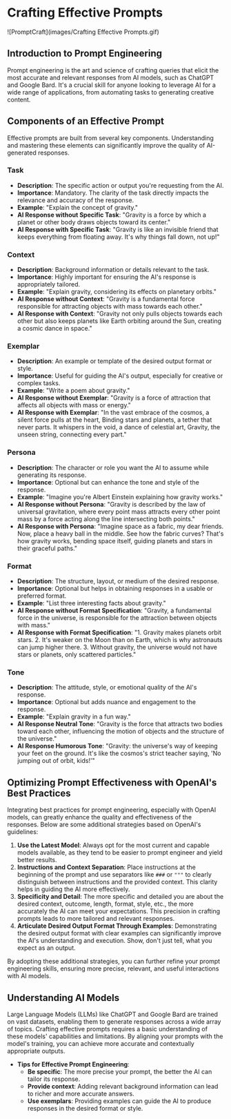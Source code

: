 # Crafting Effective Prompts
![PromptCraft](images/Crafting Effective Prompts.gif)

## Introduction to Prompt Engineering

Prompt engineering is the art and science of crafting queries that elicit the most accurate and relevant responses from AI models, such as ChatGPT and Google Bard. It's a crucial skill for anyone looking to leverage AI for a wide range of applications, from automating tasks to generating creative content.

## Components of an Effective Prompt

Effective prompts are built from several key components. Understanding and mastering these elements can significantly improve the quality of AI-generated responses.

### Task

- **Description**: The specific action or output you're requesting from the AI.
- **Importance**: Mandatory. The clarity of the task directly impacts the relevance and accuracy of the response.
- **Example**: "Explain the concept of gravity."
- **AI Response without Specific Task**: "Gravity is a force by which a planet or other body draws objects toward its center."
- **AI Response with Specific Task**: "Gravity is like an invisible friend that keeps everything from floating away. It's why things fall down, not up!"

### Context

- **Description**: Background information or details relevant to the task.
- **Importance**: Highly important for ensuring the AI's response is appropriately tailored.
- **Example**: "Explain gravity, considering its effects on planetary orbits."
- **AI Response without Context**: "Gravity is a fundamental force responsible for attracting objects with mass towards each other."
- **AI Response with Context**: "Gravity not only pulls objects towards each other but also keeps planets like Earth orbiting around the Sun, creating a cosmic dance in space."

### Exemplar

- **Description**: An example or template of the desired output format or style.
- **Importance**: Useful for guiding the AI's output, especially for creative or complex tasks.
- **Example**: "Write a poem about gravity."
- **AI Response without Exemplar**: "Gravity is a force of attraction that affects all objects with mass or energy."
- **AI Response with Exemplar**: "In the vast embrace of the cosmos, a silent force pulls at the heart, Binding stars and planets, a tether that never parts. It whispers in the void, a dance of celestial art, Gravity, the unseen string, connecting every part."

### Persona

- **Description**: The character or role you want the AI to assume while generating its response.
- **Importance**: Optional but can enhance the tone and style of the response.
- **Example**: "Imagine you're Albert Einstein explaining how gravity works."
- **AI Response without Persona**: "Gravity is described by the law of universal gravitation, where every point mass attracts every other point mass by a force acting along the line intersecting both points."
- **AI Response with Persona**: "Imagine space as a fabric, my dear friends. Now, place a heavy ball in the middle. See how the fabric curves? That's how gravity works, bending space itself, guiding planets and stars in their graceful paths."

### Format

- **Description**: The structure, layout, or medium of the desired response.
- **Importance**: Optional but helps in obtaining responses in a usable or preferred format.
- **Example**: "List three interesting facts about gravity."
- **AI Response without Format Specification**: "Gravity, a fundamental force in the universe, is responsible for the attraction between objects with mass."
- **AI Response with Format Specification**: "1. Gravity makes planets orbit stars. 2. It's weaker on the Moon than on Earth, which is why astronauts can jump higher there. 3. Without gravity, the universe would not have stars or planets, only scattered particles."

### Tone

- **Description**: The attitude, style, or emotional quality of the AI's response.
- **Importance**: Optional but adds nuance and engagement to the response.
- **Example**: "Explain gravity in a fun way."
- **AI Response Neutral Tone**: "Gravity is the force that attracts two bodies toward each other, influencing the motion of objects and the structure of the universe."
- **AI Response Humorous Tone**: "Gravity: the universe's way of keeping your feet on the ground. It's like the cosmos's strict teacher saying, 'No jumping out of orbit, kids!'"

## Optimizing Prompt Effectiveness with OpenAI's Best Practices

Integrating best practices for prompt engineering, especially with OpenAI models, can greatly enhance the quality and effectiveness of the responses. Below are some additional strategies based on OpenAI's guidelines:

1. **Use the Latest Model**: Always opt for the most current and capable models available, as they tend to be easier to prompt engineer and yield better results.
2. **Instructions and Context Separation**: Place instructions at the beginning of the prompt and use separators like `###` or `"""` to clearly distinguish between instructions and the provided context. This clarity helps in guiding the AI more effectively.
3. **Specificity and Detail**: The more specific and detailed you are about the desired context, outcome, length, format, style, etc., the more accurately the AI can meet your expectations. This precision in crafting prompts leads to more tailored and relevant responses.
4. **Articulate Desired Output Format Through Examples**: Demonstrating the desired output format with clear examples can significantly improve the AI's understanding and execution. Show, don't just tell, what you expect as an output.

By adopting these additional strategies, you can further refine your prompt engineering skills, ensuring more precise, relevant, and useful interactions with AI models.

## Understanding AI Models

Large Language Models (LLMs) like ChatGPT and Google Bard are trained on vast datasets, enabling them to generate responses across a wide array of topics. Crafting effective prompts requires a basic understanding of these models' capabilities and limitations. By aligning your prompts with the model's training, you can achieve more accurate and contextually appropriate outputs.

- **Tips for Effective Prompt Engineering**:
  - **Be specific**: The more precise your prompt, the better the AI can tailor its response.
  - **Provide context**: Adding relevant background information can lead to richer and more accurate answers.
  - **Use exemplars**: Providing examples can guide the AI to produce responses in the desired format or style.
